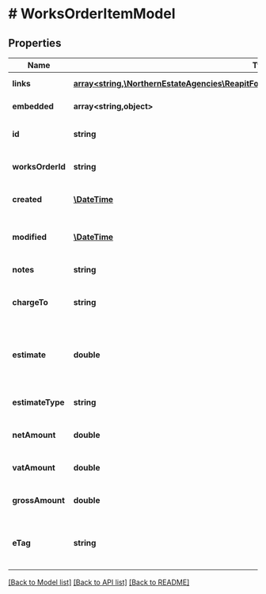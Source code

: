 # # WorksOrderItemModel

## Properties

Name | Type | Description | Notes
------------ | ------------- | ------------- | -------------
**links** | [**array<string,\NorthernEstateAgencies\ReapitFoundationsClient\Model\InlineResponse200Links>**](InlineResponse200Links.md) |  | [optional] [readonly]
**embedded** | **array<string,object>** |  | [optional] [readonly]
**id** | **string** | The unique identifier of the works order item | [optional]
**worksOrderId** | **string** | The unique identifier of the parent works order | [optional]
**created** | [**\DateTime**](\DateTime.md) | The date and time when the works order item was created | [optional]
**modified** | [**\DateTime**](\DateTime.md) | The date and time when the works order item was last modified | [optional]
**notes** | **string** | The notes attached to the works order item | [optional]
**chargeTo** | **string** | The party to be charged for the work being carried out (landlord/tenant) | [optional]
**estimate** | **double** | The estimate of any costs associated with the work being carried out given to the party to be charged for the work | [optional]
**estimateType** | **string** | The type of estimate supplied (agent/verbal/written) | [optional]
**netAmount** | **double** | The net cost of the work to be carried out | [optional]
**vatAmount** | **double** | The additional vat cost for the work to be carried out | [optional]
**grossAmount** | **double** | The gross cost of the work to be carried out | [optional]
**eTag** | **string** | The ETag for the current version of the works order item. Used for managing update concurrency | [optional] [readonly]

[[Back to Model list]](../../README.md#models) [[Back to API list]](../../README.md#endpoints) [[Back to README]](../../README.md)
